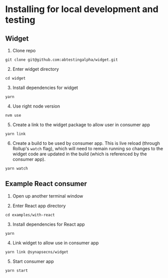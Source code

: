 # Installing for local development and testing

## Widget

1. Clone repo

```
git clone git@github.com:abtestingalpha/widget.git
```

2. Enter widget directory

```
cd widget
```

3. Install dependencies for widget

```
yarn
```

4. Use right node version

```
nvm use
```

5. Create a link to the widget package to allow user in consumer app

```
yarn link
```

6. Create a build to be used by consumer app. This is live reload (through Rollup's `watch` flag), which will need to remain running so changes to the widget code are updated in the build (which is referenced by the consumer app).

```
yarn watch
```

## Example React consumer

1. Open up another terminal window

2. Enter React app directory

```
cd examples/with-react
```

3. Install dependencies for React app

```
yarn
```

4. Link widget to allow use in consumer app

```
yarn link @synapsecns/widget
```

5. Start consumer app

```
yarn start
```
